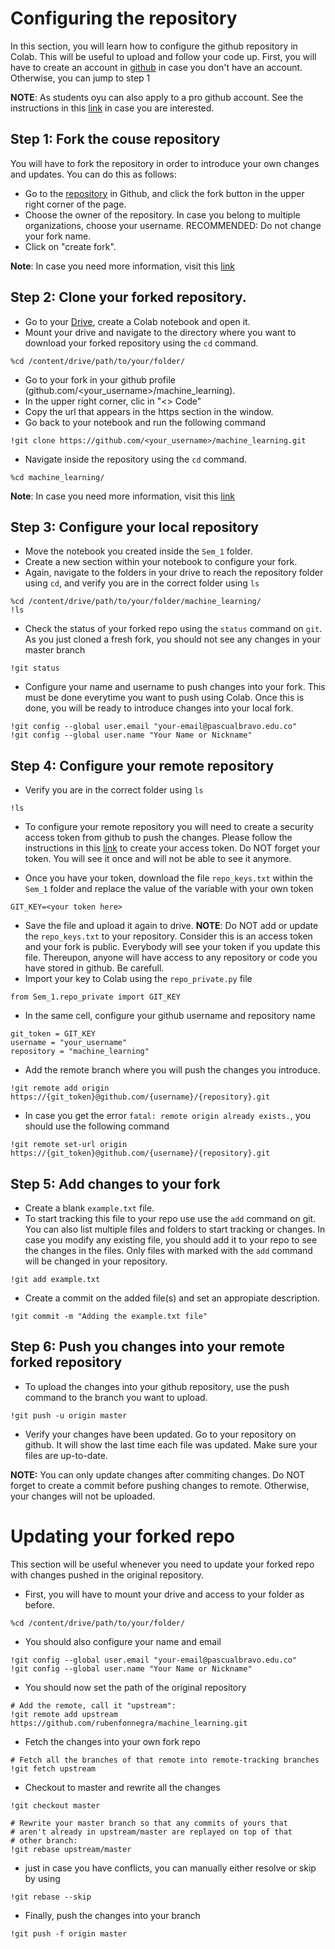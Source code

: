 
# Configuring the repository

In this section, you will learn how to configure the github repository in Colab. This will be useful to upload and follow your code up.
First, you will have to create an account in [github](https://github.com/) in case you don't have an account. Otherwise, you can jump to step 1

**NOTE**: As students oyu can also apply to a pro github account. See the instructions in this [link](https://education.github.com/discount_requests/application) in case you are interested.


## Step 1: Fork the couse repository

You will have to fork the repository in order to introduce your own changes and updates. You can do this as follows: 

- Go to the [repository](https://github.com/rubenfonnegra/machine_learning) in Github, and click the fork button in the upper right corner of the page.
- Choose the owner of the repository. In case you belong to multiple organizations, choose your username. RECOMMENDED: Do not change your fork name.
- Click on "create fork".

**Note**: In case you need more information, visit this [link](https://docs.github.com/es/get-started/quickstart/fork-a-repo#propose-changes-to-someone-elses-project) 


## Step 2: Clone your forked repository.

- Go to your [Drive](https://drive.google.com/drive/u/0/my-drive), create a Colab notebook and open it.
- Mount your drive and navigate to the directory where you want to download your forked repository using the ```cd``` command.

```
%cd /content/drive/path/to/your/folder/ 
```

- Go to your fork in your github profile (github.com/<your_username>/machine_learning).
- In the upper right corner, clic in "<> Code"
- Copy the url that appears in the https section in the window. 
- Go back to your notebook and run the following command

```
!git clone https://github.com/<your_username>/machine_learning.git 
```

- Navigate inside the repository using the ```cd``` command.

```
%cd machine_learning/ 
```

**Note**: In case you need more information, visit this [link](https://docs.github.com/es/get-started/quickstart/fork-a-repo#propose-changes-to-someone-elses-project) 

## Step 3: Configure your local repository

- Move the notebook you created inside the ```Sem_1``` folder.
- Create a new section within your notebook to configure your fork.
- Again, navigate to the folders in your drive to reach the repository folder using ```cd```, and verify you are in the correct folder using ```ls```

```
%cd /content/drive/path/to/your/folder/machine_learning/
!ls
```

- Check the status of your forked repo using the ```status``` command on ```git```. As you just cloned a fresh fork, you should not see any changes in your master branch

```
!git status
```

- Configure your name and username to push changes into your fork. This must be done everytime you want to push using Colab. Once this is done, you will be ready to introduce changes into your local fork.

```
!git config --global user.email "your-email@pascualbravo.edu.co"
!git config --global user.name "Your Name or Nickname"
```

## Step 4: Configure your remote repository

- Verify you are in the correct folder using ```ls```

```
!ls 
```

- To configure your remote repository you will need to create a security access token from github to push the changes. Please follow the instructions in this [link](https://docs.github.com/es/authentication/keeping-your-account-and-data-secure/managing-your-personal-access-tokens) to create your access token. Do NOT forget your token. You will see it once and will not be able to see it anymore. 

- Once you have your token, download the file ```repo_keys.txt``` within the ```Sem_1``` folder and replace the value of the variable with your own token 

```
GIT_KEY=<your token here>
```

- Save the file and upload it again to drive. **NOTE**: Do NOT add or update the ```repo_keys.txt``` to your repository. Consider this is an access token and your fork is public. Everybody will see your token if you update this file. Thereupon, anyone will have access to any repository or code you have stored in github. Be carefull.
- Import your key to Colab using the ```repo_private.py``` file

```
from Sem_1.repo_private import GIT_KEY
```

- In the same cell, configure your github username and repository name

```
git_token = GIT_KEY
username = "your_username"
repository = "machine_learning"
```

- Add the remote branch where you will push the changes you introduce.

```
!git remote add origin https://{git_token}@github.com/{username}/{repository}.git
```

- In case you get the error ```fatal: remote origin already exists.```, you should use the following command

```
!git remote set-url origin https://{git_token}@github.com/{username}/{repository}.git
```


## Step 5: Add changes to your fork

- Create a blank ```example.txt``` file.
- To start tracking this file to your repo use use the ```add``` command on git. You can also list multiple files and folders to start tracking or changes. In case you modify any existing file, you should add it to your repo to see the changes in the files. Only files with marked with the ```add``` command will be changed in your repository. 

```
!git add example.txt
```

- Create a commit on the added file(s) and set an appropiate description.

```
!git commit -m "Adding the example.txt file" 
```

## Step 6: Push you changes into your remote forked repository

- To upload the changes into your github repository, use the push command to the branch you want to upload. 

```
!git push -u origin master
```

- Verify your changes have been updated. Go to your repository on github. It will show the last time each file was updated. Make sure your files are up-to-date.

**NOTE:** You can only update changes after commiting changes. Do NOT forget to create a commit before pushing changes to remote. Otherwise, your changes will not be uploaded.


# Updating your forked repo

This section will be useful whenever you need to update your forked repo with changes pushed in the original repository.

- First, you will have to mount your drive and access to your folder as before.


```
%cd /content/drive/path/to/your/folder/ 
```

- You should also configure your name and email

```
!git config --global user.email "your-email@pascualbravo.edu.co"
!git config --global user.name "Your Name or Nickname"
```

- You should now set the path of the original repository 

```
# Add the remote, call it "upstream":
!git remote add upstream https://github.com/rubenfonnegra/machine_learning.git
```

- Fetch the changes into your own fork repo 

```
# Fetch all the branches of that remote into remote-tracking branches
!git fetch upstream
```

- Checkout to master and rewrite all the changes

```
!git checkout master

# Rewrite your master branch so that any commits of yours that
# aren't already in upstream/master are replayed on top of that
# other branch:
!git rebase upstream/master
```

- just in case you have conflicts, you can manually either resolve or skip by using

```
!git rebase --skip
```

- Finally, push the changes into your branch

```
!git push -f origin master
```